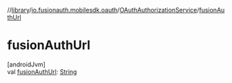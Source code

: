 //[library](../../../index.md)/[io.fusionauth.mobilesdk.oauth](../index.md)/[OAuthAuthorizationService](index.md)/[fusionAuthUrl](fusion-auth-url.md)

# fusionAuthUrl

[androidJvm]\
val [fusionAuthUrl](fusion-auth-url.md): [String](https://kotlinlang.org/api/core/kotlin-stdlib/kotlin/-string/index.html)